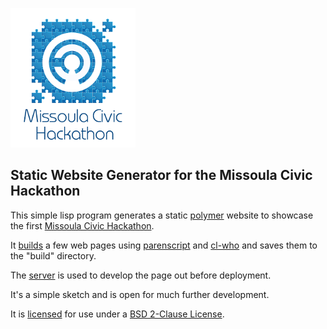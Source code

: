 ![Hackathon Image](https://github.com/Blue-Sky-Skunkworks/missoula-civic-hackathon-notes/blob/master/images/missoula-civic-hackathon-logo-1-small.png)

## Static Website Generator for the Missoula Civic Hackathon

This simple lisp program generates a static
[polymer](https://www.polymer-project.org) website to showcase the
first [Missoula Civic Hackathon](http://missoulacivichackathon.org).

It
[builds](https://github.com/Blue-Sky-Skunkworks/hackathon/blob/master/build.lisp)
a few web pages using
[parenscript](https://common-lisp.net/project/parenscript/) and
[cl-who](http://weitz.de/cl-who/) and saves them to the "build" directory.

The
[server](https://github.com/Blue-Sky-Skunkworks/hackathon/blob/master/server.lisp)
is used to develop the page out before deployment.

It's a simple sketch and is open for much further development.

It is
[licensed](https://github.com/Blue-Sky-Skunkworks/hackathon/blob/master/build.lisp)
for use under a
[BSD 2-Clause License](https://opensource.org/licenses/bsd-license.php).
